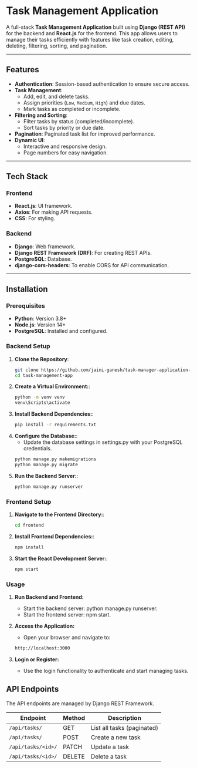 # Task Management Application

A full-stack **Task Management Application** built using **Django (REST API)** for the backend and **React.js** for the frontend. This app allows users to manage their tasks efficiently with features like task creation, editing, deleting, filtering, sorting, and pagination.

---

## Features

- **Authentication**: Session-based authentication to ensure secure access.
- **Task Management**:
  - Add, edit, and delete tasks.
  - Assign priorities (`Low`, `Medium`, `High`) and due dates.
  - Mark tasks as completed or incomplete.
- **Filtering and Sorting**:
  - Filter tasks by status (completed/incomplete).
  - Sort tasks by priority or due date.
- **Pagination**: Paginated task list for improved performance.
- **Dynamic UI**:
  - Interactive and responsive design.
  - Page numbers for easy navigation.

---

## Tech Stack

### Frontend
- **React.js**: UI framework.
- **Axios**: For making API requests.
- **CSS**: For styling.

### Backend
- **Django**: Web framework.
- **Django REST Framework (DRF)**: For creating REST APIs.
- **PostgreSQL**: Database.
- **django-cors-headers**: To enable CORS for API communication.

---

## Installation

### Prerequisites
- **Python**: Version 3.8+
- **Node.js**: Version 14+
- **PostgreSQL**: Installed and configured.

### Backend Setup

1. **Clone the Repository**:
   ```bash
   git clone https://github.com/jaini-ganesh/task-manager-application-fullstack
   cd task-management-app

2. **Create a Virtual Environment:**:
   ```bash
   python -m venv venv
   venv\Scripts\activate

3. **Install Backend Dependencies:**:
   ```bash
   pip install -r requirements.txt

4. **Configure the Database:**:
    - Update the database settings in settings.py with your PostgreSQL credentials.
    ```bash
    python manage.py makemigrations
    python manage.py migrate

5. **Run the Backend Server:**:
   ```bash
   python manage.py runserver

### Frontend Setup 

1. **Navigate to the Frontend Directory:**:
   ```bash
   cd frontend

2. **Install Frontend Dependencies:**:
   ```bash
   npm install

3. **Start the React Development Server:**:
   ```bash
   npm start

### Usage

1. **Run Backend and Frontend:**
    - Start the backend server: python manage.py runserver.
    - Start the frontend server: npm start.

2. **Access the Application:**
    - Open your browser and navigate to:
    ```bash
    http://localhost:3000

3. **Login or Register:**
    - Use the login functionality to authenticate and start managing tasks.

## API Endpoints

The API endpoints are managed by Django REST Framework.

| Endpoint                  | Method | Description               |
|---------------------------|--------|---------------------------|
| `/api/tasks/`             | GET    | List all tasks (paginated)|
| `/api/tasks/`             | POST   | Create a new task         |
| `/api/tasks/<id>/`        | PATCH  | Update a task             |
| `/api/tasks/<id>/`        | DELETE | Delete a task             |












   
